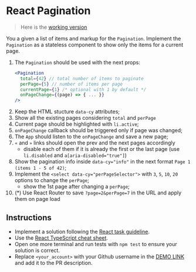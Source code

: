 # React Pagination

> Here is the [working version](https://mate-academy.github.io/react_pagination/)

You a given a list of items and markup for the `Pagination`. Implement the
`Pagination` as a stateless component to show only the items for a current page.

1. The `Pagination` should be used with the next props:
   ```jsx harmony
   <Pagination
     total={42} // total number of items to paginate
     perPage={5} // number of items per page
     currentPage={1} /* optional with 1 by default */
     onPageChange={(page) => { ... }}
   />
   ```
1. Keep the HTML stucture `data-cy` attributes;
1. Show all the existing pages considering `total` and `perPage`
1. Current page should be highlighted with `li.active`;
1. `onPageChange` callback should be triggered only if page was changed;
1. The `App` should listen to the `onPageChange` and save a new page;
1. `«` and `»` links should open the prev and the next pages accordingly
   - disable each of them if it is already the first or the last page (use `li.disabled` and `a[aria-disabled="true"]`)
1. Show the pagination info inside `data-cy="info"` in the next format `Page 1 (items 1 - 5 of 42)`;
1. Implement the `<select data-cy="perPageSelector">` with `3`, `5`, `10`, `20` options to change the `perPage`;
   - show the 1st page after changing a `perPage`;
1. (\*) Use React Router to save `?page=2&perPage=7` in the URL and apply them on page load

## Instructions

- Implement a solution following the [React task guideline](https://github.com/mate-academy/react_task-guideline#react-tasks-guideline).
- Use the [React TypeScript cheat sheet](https://mate-academy.github.io/fe-program/js/extra/react-typescript).
- Open one more terminal and run tests with `npm test` to ensure your solution is correct.
- Replace `<your_account>` with your Github username in the [DEMO LINK](https://Vadivel-Babu.github.io/react_pagination/) and add it to the PR description.
